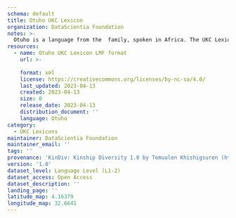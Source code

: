 ```yaml
---
schema: default
title: Otuho UKC Lexicon
organization: DataScientia Foundation
notes: >-
  Otuho is a language from the  family, spoken in Africa. The UKC Lexicon of Otuho is represented as a lexico-semantic network. It consists of words, word senses, synsets, as well as sense-level and synset-level relationships.
resources:
  - name: Otuho UKC Lexicon LMF format
    url: >-
      
    format: xml
    license: https://creativecommons.org/licenses/by-nc-sa/4.0/
    last_updated: 2023-04-13
    created: 2023-04-13
    size: 0
    release_date: 2023-04-13
    distribution_document: ''
    language: Otuho
category:
  - UKC Lexicons
maintainer: DataScientia Foundation
maintainer_email: ''
tags: ''
provenance: 'KinDiv: Kinship Diversity 1.0 by Temuulen Khishigsuren (http://ukc.disi.unitn.it/index.php/kinship/); Princeton WordNet 2.1 by Princeton University (https://wordnet.princeton.edu)'
version: '1.0'
dataset_level: Language Level (L1-2)
dataset_access: Open Access
dataset_description: ''
landing_page: ''
latitude_map: 4.16379
longitude_map: 32.6641
---
```

